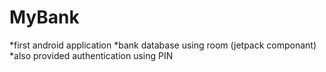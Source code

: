 # MyBank

*first android application
*bank database using room (jetpack componant)
*also provided authentication using PIN

